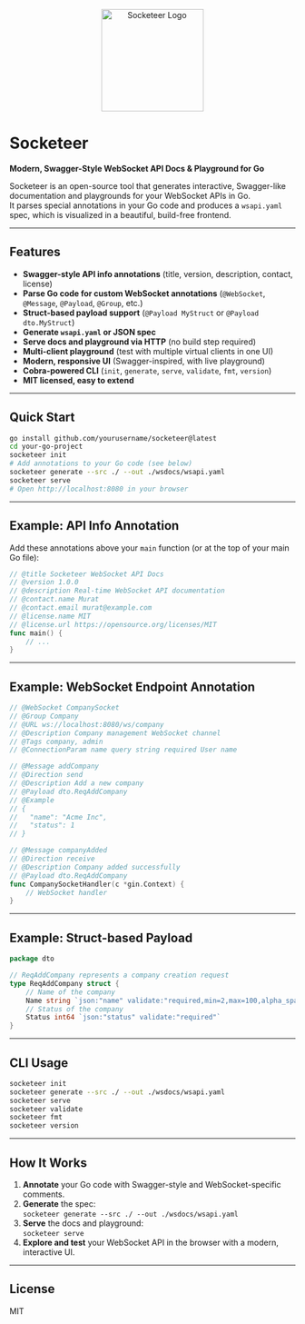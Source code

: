 <p align="center">
  <img src="./wsdocs/logo.png" alt="Socketeer Logo" width="180" />
</p>

# Socketeer

**Modern, Swagger-Style WebSocket API Docs & Playground for Go**

Socketeer is an open-source tool that generates interactive, Swagger-like documentation and playgrounds for your WebSocket APIs in Go.  
It parses special annotations in your Go code and produces a `wsapi.yaml` spec, which is visualized in a beautiful, build-free frontend.

---

## Features

- **Swagger-style API info annotations** (title, version, description, contact, license)
- **Parse Go code for custom WebSocket annotations** (`@WebSocket`, `@Message`, `@Payload`, `@Group`, etc.)
- **Struct-based payload support** (`@Payload MyStruct` or `@Payload dto.MyStruct`)
- **Generate `wsapi.yaml` or JSON spec**
- **Serve docs and playground via HTTP** (no build step required)
- **Multi-client playground** (test with multiple virtual clients in one UI)
- **Modern, responsive UI** (Swagger-inspired, with live playground)
- **Cobra-powered CLI** (`init`, `generate`, `serve`, `validate`, `fmt`, `version`)
- **MIT licensed, easy to extend**

---

## Quick Start

```sh
go install github.com/yourusername/socketeer@latest
cd your-go-project
socketeer init
# Add annotations to your Go code (see below)
socketeer generate --src ./ --out ./wsdocs/wsapi.yaml
socketeer serve
# Open http://localhost:8080 in your browser
```

---

## Example: API Info Annotation

Add these annotations above your `main` function (or at the top of your main Go file):

```go
// @title Socketeer WebSocket API Docs
// @version 1.0.0
// @description Real-time WebSocket API documentation
// @contact.name Murat
// @contact.email murat@example.com
// @license.name MIT
// @license.url https://opensource.org/licenses/MIT
func main() {
    // ...
}
```

---

## Example: WebSocket Endpoint Annotation

```go
// @WebSocket CompanySocket
// @Group Company
// @URL ws://localhost:8080/ws/company
// @Description Company management WebSocket channel
// @Tags company, admin
// @ConnectionParam name query string required User name

// @Message addCompany
// @Direction send
// @Description Add a new company
// @Payload dto.ReqAddCompany
// @Example
// {
//   "name": "Acme Inc",
//   "status": 1
// }

// @Message companyAdded
// @Direction receive
// @Description Company added successfully
// @Payload dto.ReqAddCompany
func CompanySocketHandler(c *gin.Context) {
    // WebSocket handler
}
```

---

## Example: Struct-based Payload

```go
package dto

// ReqAddCompany represents a company creation request
type ReqAddCompany struct {
    // Name of the company
    Name string `json:"name" validate:"required,min=2,max=100,alpha_space"`
    // Status of the company
    Status int64 `json:"status" validate:"required"`
}
```

---

## CLI Usage

```sh
socketeer init
socketeer generate --src ./ --out ./wsdocs/wsapi.yaml
socketeer serve
socketeer validate
socketeer fmt
socketeer version
```

---

## How It Works

1. **Annotate** your Go code with Swagger-style and WebSocket-specific comments.
2. **Generate** the spec:  
   `socketeer generate --src ./ --out ./wsdocs/wsapi.yaml`
3. **Serve** the docs and playground:  
   `socketeer serve`
4. **Explore and test** your WebSocket API in the browser with a modern, interactive UI.

---

## License

MIT

